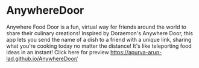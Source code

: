 # AnywhereDoor
Anywhere Food Door is a fun, virtual way for friends around the world to share their culinary creations! Inspired by Doraemon's Anywhere Door, this app lets you send the name of a dish to a friend with a unique link, sharing what you're cooking today no matter the distance! It's like teleporting food ideas in an instant!
Click here for preview https://apurva-arun-lad.github.io/AnywhereDoor/
